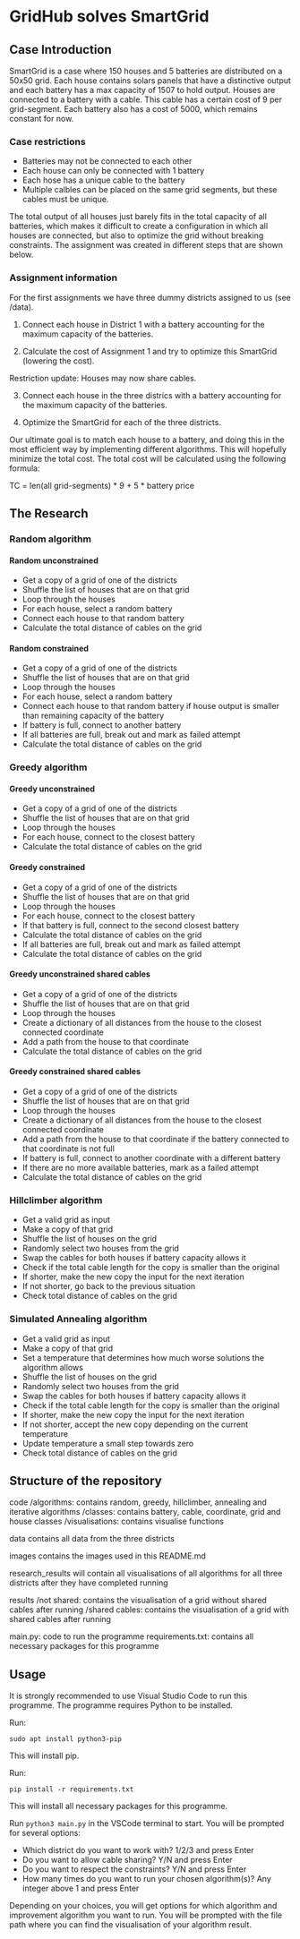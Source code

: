 # GridHub solves SmartGrid
## Case Introduction
SmartGrid is a case where 150 houses and 5 batteries are distributed on a 50x50 grid. Each house contains solars panels that have a distinctive output and each battery has a max capacity of 1507 to hold output. Houses are connected to a battery with a cable. This cable has a certain cost of 9 per grid-segment. Each battery also has a cost of 5000, which remains constant for now.

### Case restrictions
- Batteries may not be connected to each other 
- Each house can only be connected with 1 battery 
- Each hose has a unique cable to the battery 
- Multiple calbles can be placed on the same grid segments, but these cables must be unique.

The total output of all houses just barely fits in the total capacity of all batteries, which makes it difficult to create a configuration in which all houses are connected, but also to optimize the grid without breaking constraints. The assignment was created in different steps that are shown below.

### Assignment information
For the first assignments we have three dummy districts assigned to us (see /data).

1. Connect each house in District 1 with a battery accounting for the maximum capacity of the batteries.

2. Calculate the cost of Assignment 1 and try to optimize this SmartGrid (lowering the cost).

Restriction update: Houses may now share cables.

3. Connect each house in the three districs with a battery accounting for the maximum capacity of the batteries.

4. Optimize the SmartGrid for each of the three districts. 

Our ultimate goal is to match each house to a battery, and doing this in the most efficient way by implementing different algorithms. This will hopefully minimize the total cost. The total cost will be calculated using the following formula:

TC = len(all grid-segments) * 9 + 5 * battery price


## The Research
### Random algorithm
#### Random unconstrained
- Get a copy of a grid of one of the districts
- Shuffle the list of houses that are on that grid
- Loop through the houses
- For each house, select a random battery
- Connect each house to that random battery
- Calculate the total distance of cables on the grid

#### Random constrained
- Get a copy of a grid of one of the districts
- Shuffle the list of houses that are on that grid
- Loop through the houses
- For each house, select a random battery
- Connect each house to that random battery if house output is smaller than remaining capacity of the battery
- If battery is full, connect to another battery
- If all batteries are full, break out and mark as failed attempt
- Calculate the total distance of cables on the grid

### Greedy algorithm
#### Greedy unconstrained
- Get a copy of a grid of one of the districts
- Shuffle the list of houses that are on that grid
- Loop through the houses
- For each house, connect to the closest battery
- Calculate the total distance of cables on the grid

#### Greedy constrained
- Get a copy of a grid of one of the districts
- Shuffle the list of houses that are on that grid
- Loop through the houses
- For each house, connect to the closest battery
- If that battery is full, connect to the second closest battery
- Calculate the total distance of cables on the grid
- If all batteries are full, break out and mark as failed attempt
- Calculate the total distance of cables on the grid

#### Greedy unconstrained shared cables
- Get a copy of a grid of one of the districts
- Shuffle the list of houses that are on that grid
- Loop through the houses
- Create a dictionary of all distances from the house to the closest connected coordinate
- Add a path from the house to that coordinate
- Calculate the total distance of cables on the grid

#### Greedy constrained shared cables
- Get a copy of a grid of one of the districts
- Shuffle the list of houses that are on that grid
- Loop through the houses
- Create a dictionary of all distances from the house to the closest connected coordinate
- Add a path from the house to that coordinate if the battery connected to that coordinate is not full
- If battery is full, connect to another coordinate with a different battery
- If there are no more available batteries, mark as a failed attempt
- Calculate the total distance of cables on the grid

### Hillclimber algorithm
- Get a valid grid as input
- Make a copy of that grid
- Shuffle the list of houses on the grid
- Randomly select two houses from the grid
- Swap the cables for both houses if battery capacity allows it
- Check if the total cable length for the copy is smaller than the original
- If shorter, make the new copy the input for the next iteration
- If not shorter, go back to the previous situation
- Check total distance of cables on the grid

### Simulated Annealing algorithm
- Get a valid grid as input
- Make a copy of that grid
- Set a temperature that determines how much worse solutions the algorithm allows
- Shuffle the list of houses on the grid
- Randomly select two houses from the grid
- Swap the cables for both houses if battery capacity allows it
- Check if the total cable length for the copy is smaller than the original
- If shorter, make the new copy the input for the next iteration
- If not shorter, accept the new copy depending on the current temperature
- Update temperature a small step towards zero
- Check total distance of cables on the grid


## Structure of the repository
code
/algorithms: contains random, greedy, hillclimber, annealing and iterative algorithms
/classes: contains battery, cable, coordinate, grid and house classes
/visualisations: contains visualise functions

data
contains all data from the three districts

images
contains the images used in this README.md 

research_results
will contain all visualisations of all algorithms for all three districts after they have completed running

results
/not shared: contains the visualisation of a grid without shared cables after running
/shared cables: contains the visualisation of a grid with shared cables after running

main.py: code to run the programme
requirements.txt: contains all necessary packages for this programme


## Usage
It is strongly recommended to use Visual Studio Code to run this programme. The programme requires Python to be installed.

Run:
```
sudo apt install python3-pip
```
This will install pip.

Run:
```
pip install -r requirements.txt
```
This will install all necessary packages for this programme.

Run `python3 main.py` in the VSCode terminal to start. You will be prompted for several options:
- Which district do you want to work with? 1/2/3 and press Enter
- Do you want to allow cable sharing? Y/N and press Enter
- Do you want to respect the constraints? Y/N and press Enter
- How many times do you want to run your chosen algorithm(s)? Any integer above 1 and press Enter

Depending on your choices, you will get options for which algorithm and improvement algorithm you want to run. You will be prompted with the file path where you can find the visualisation of your algorithm result.